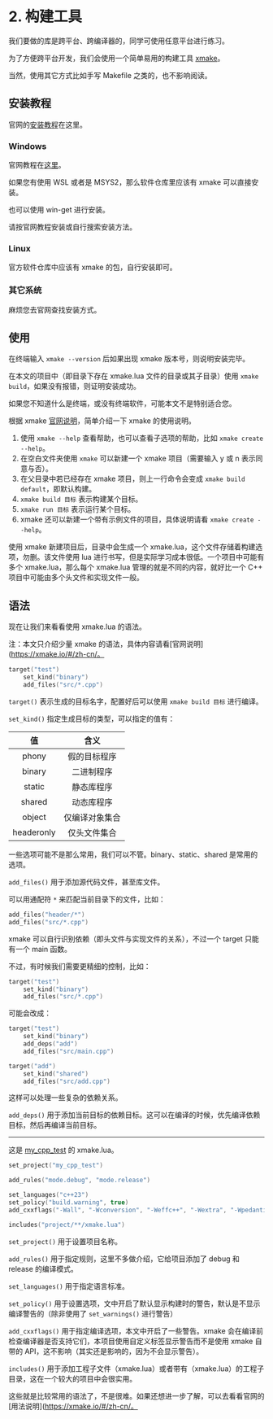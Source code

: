# 2. 构建工具

我们要做的库是跨平台、跨编译器的，同学可使用任意平台进行练习。

为了方便跨平台开发，我们会使用一个简单易用的构建工具 [xmake](https://xmake.io/#/zh-cn/)。

当然，使用其它方式比如手写 Makefile 之类的，也不影响阅读。

## 安装教程

官网的[安装教程](https://xmake.io/#/zh-cn/guide/installation)在这里。

### Windows

官网教程在[这里](https://xmake.io/#/zh-cn/guide/installation?id=windows)。

如果您有使用 WSL 或者是 MSYS2，那么软件仓库里应该有 xmake 可以直接安装。

也可以使用 win-get 进行安装。

请按官网教程安装或自行搜索安装方法。

### Linux

官方软件仓库中应该有 xmake 的包，自行安装即可。

### 其它系统

麻烦您去官网查找安装方式。

## 使用

在终端输入 `xmake --version` 后如果出现 xmake 版本号，则说明安装完毕。

在本文的项目中（即目录下存在 xmake.lua 文件的目录或其子目录）使用 `xmake build`，如果没有报错，则证明安装成功。

如果您不知道什么是终端，或没有终端软件，可能本文不是特别适合您。

根据 xmake [官网说明](https://xmake.io/#/zh-cn/)，简单介绍一下 xmake 的使用说明。

1. 使用 `xmake --help` 查看帮助，也可以查看子选项的帮助，比如 `xmake create --help`。
2. 在空白文件夹使用 `xmake` 可以新建一个 xmake 项目（需要输入 y 或 n 表示同意与否）。
3. 在父目录中若已经存在 xmake 项目，则上一行命令会变成 `xmake build default`，即默认构建。
4. `xmake build 目标` 表示构建某个目标。
5. `xmake run 目标` 表示运行某个目标。
6. xmake 还可以新建一个带有示例文件的项目，具体说明请看 `xmake create --help`。

使用 xmake 新建项目后，目录中会生成一个 xmake.lua，这个文件存储着构建选项，勿删。该文件使用 lua 进行书写，但是实际学习成本很低。一个项目中可能有多个 xmake.lua，那么每个 xmake.lua 管理的就是不同的内容，就好比一个 C++ 项目中可能由多个头文件和实现文件一般。

## 语法

现在让我们来看看使用 xmake.lua 的语法。

注：本文只介绍少量 xmake 的语法，具体内容请看[官网说明](https://xmake.io/#/zh-cn/。

```lua
target("test")
    set_kind("binary")
    add_files("src/*.cpp")
```

`target()` 表示生成的目标名字，配置好后可以使用 `xmake build 目标` 进行编译。

`set_kind()` 指定生成目标的类型，可以指定的值有：

|值|含义|
|:-:|:-:|
|phony|假的目标程序|
|binary|二进制程序|
|static|静态库程序|
|shared|动态库程序|
|object|仅编译对象集合|
|headeronly|仅头文件集合|

一些选项可能不是那么常用，我们可以不管。binary、static、shared 是常用的选项。

`add_files()` 用于添加源代码文件，甚至库文件。

可以用通配符 `*` 来匹配当前目录下的文件，比如：

```lua
add_files("header/*")
add_files("src/*.cpp")
```

xmake 可以自行识别依赖（即头文件与实现文件的关系），不过一个 target 只能有一个 main 函数。

不过，有时候我们需要更精细的控制，比如：

```lua
target("test")
    set_kind("binary")
    add_files("src/*.cpp")
```

可能会改成：

```lua
target("test")
    set_kind("binary")
    add_deps("add")
    add_files("src/main.cpp")

target("add")
    set_kind("shared")
    add_files("src/add.cpp")
```

这样可以处理一些复杂的依赖关系。

`add_deps()` 用于添加当前目标的依赖目标。这可以在编译的时候，优先编译依赖目标，然后再编译当前目标。

---

这是 [my_cpp_test](/) 的 xmake.lua。

```lua
set_project("my_cpp_test")

add_rules("mode.debug", "mode.release")

set_languages("c++23")
set_policy("build.warning", true)
add_cxxflags("-Wall", "-Wconversion", "-Weffc++", "-Wextra", "-Wpedantic", "-Wshadow", "-Wunused")

includes("project/**/xmake.lua")
```

`set_project()` 用于设置项目名称。

`add_rules()` 用于指定规则，这里不多做介绍，它给项目添加了 debug 和 release 的编译模式。

`set_languages()` 用于指定语言标准。

`set_policy()` 用于设置选项，文中开启了默认显示构建时的警告，默认是不显示编译警告的（除非使用了 `set_warnings()` 进行警告）

`add_cxxflags()` 用于指定编译选项，本文中开启了一些警告。xmake 会在编译前检查编译器是否支持它们，本项目使用自定义标签显示警告而不是使用 xmake 自带的 API，这不影响（其实还是影响的，因为不会显示警告）。

`includes()` 用于添加工程子文件（xmake.lua）或者带有（xmake.lua）的工程子目录，这在一个较大的项目中会很实用。

这些就是比较常用的语法了，不是很难。如果还想进一步了解，可以去看看官网的[用法说明](https://xmake.io/#/zh-cn/。
